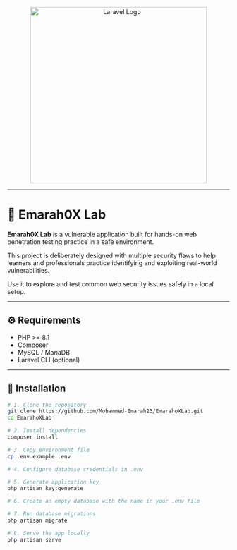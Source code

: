 <p align="center">
  <img src="https://raw.githubusercontent.com/laravel/art/master/logo-lockup/5%20SVG/2%20CMYK/1%20Full%20Color/laravel-logolockup-cmyk-red.svg" width="400" alt="Laravel Logo">
</p>

---

# 🔐 Emarah0X Lab

**Emarah0X Lab** is a vulnerable application built for hands-on web penetration testing practice in a safe environment.

This project is deliberately designed with multiple security flaws to help learners and professionals practice identifying and exploiting real-world vulnerabilities.

Use it to explore and test common web security issues safely in a local setup.

---

## ⚙️ Requirements

- PHP >= 8.1  
- Composer  
- MySQL / MariaDB  
- Laravel CLI (optional)

---

## 🚀 Installation

```bash
# 1. Clone the repository
git clone https://github.com/Mohammed-Emarah23/EmarahoXLab.git
cd EmarahoXLab

# 2. Install dependencies
composer install

# 3. Copy environment file
cp .env.example .env

# 4. Configure database credentials in .env

# 5. Generate application key
php artisan key:generate

# 6. Create an empty database with the name in your .env file

# 7. Run database migrations
php artisan migrate

# 8. Serve the app locally
php artisan serve
